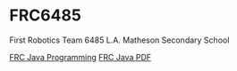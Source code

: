# FRC6485
First Robotics Team 6485 L.A. Matheson Secondary School

[FRC Java Programming](https://wpilib.screenstepslive.com/s/4485/m/13809)
[FRC Java PDF](https://s3.amazonaws.com/screensteps_live/exported/Wpilib/2078/2140/FRC_Java_Programming.pdf?1478549409)

